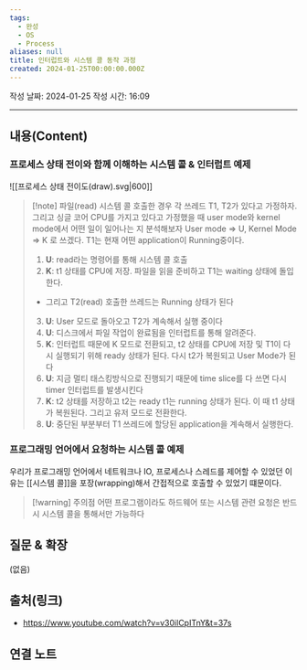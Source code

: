 ```yaml
---
tags:
  - 완성
  - OS
  - Process
aliases: null
title: 인터럽트와 시스템 콜 동작 과정
created: 2024-01-25T00:00:00.000Z
---
```

작성 날짜: 2024-01-25
작성 시간: 16:09


----
## 내용(Content)

### 프로세스 상태 전이와 함께 이해하는 시스템 콜 & 인터럽트 예제
![[프로세스 상태 전이도(draw).svg|600]]


>[!note] 파일(read) 시스템 콜 호출한 경우
>각 쓰레드 T1, T2가 있다고 가정하자. 그리고 싱글 코어 CPU를 가지고 있다고 가정했을 때 user mode와 kernel mode에서 어떤 일이 일어나는 지 분석해보자
>User mode => U, Kernel Mode => K 로 쓰겠다. T1는 현재 어떤 application이 Running중이다.
>
>1. **U**: read라는 명령어를 통해 시스템 콜 호출
>2. **K**: t1 상태를 CPU에 저장. 파일을 읽을 준비하고 T1는 waiting 상태에 돌입한다.
>	- 그리고 T2(read) 호출한 쓰레드는 Running 상태가 된다
>3. **U**: User 모드로 돌아오고 T2가 계속해서 실행 중이다
>4. **U**: 디스크에서 파일 작업이 완료됨을 인터럽트를 통해 알려준다.
>5. **K**: 인터럽트 때문에 K 모드로 전환되고, t2 상태를 CPU에 저장 및 T1이 다시 실행되기 위해 ready 상태가 된다. 다시 t2가 복원되고 User Mode가 된다
>6. **U**: 지금 멀티 태스킹방식으로 진행되기 때문에 time slice를 다 쓰면 다시 timer 인터럽트를 발생시킨다
>7. **K**: t2 상태를 저장하고 t2는 ready t1는 running 상태가 된다. 이 때 t1 상태가 복원된다. 그리고 유저 모드로 전환한다.
>8. **U**: 중단된 부분부터 T1 쓰레드에 할당된 application을 계속해서 실행한다.


### 프로그래밍 언어에서 요청하는 시스템 콜 예제

우리가 프로그래밍 언어에서 네트워크나 IO, 프로세스나 스레드를 제어할 수 있었던 이유는 [[시스템 콜]]을 포장(wrapping)해서 간접적으로 호출할 수 있었기 떄문이다.

>[!warning] 주의점
>어떤 프로그램이라도 하드웨어 또는 시스템 관련 요청은 반드시 시스템 콜을 통해서만 가능하다
## 질문 & 확장

(없음)

## 출처(링크)
- https://www.youtube.com/watch?v=v30ilCpITnY&t=37s

## 연결 노트

